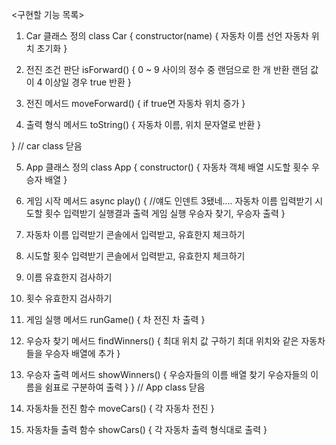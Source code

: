<구현할 기능 목록>

1. Car 클래스 정의
class Car {
  constructor(name) {
    자동차 이름 선언
    자동차 위치 초기화
  }

  2. 전진 조건 판단
  isForward() {
    0 ~ 9 사이의 정수 중 랜덤으로 한 개 반환
    랜덤 값이 4 이상일 경우 true 반환
  }

  3. 전진 메서드
  moveForward() {
    if true면 자동차 위치 증가
  }
  
  4. 출력 형식 메서드
  toString() {
   자동차 이름, 위치 문자열로 반환
  }

} // car class 닫음

5. App 클래스 정의
class App {
  constructor() {
    자동차 객체 배열
    시도할 횟수
    우승자 배열
  }

  6. 게임 시작 메서드
  async play() { //얘도 인덴트 3됐네.... 
    자동차 이름 입력받기
    시도할 횟수 입력받기
    실행결과 출력
    게임 실행
    우승자 찾기, 우승자 출력
  }

  7. 자동차 이름 입력받기
  콘솔에서 입력받고, 유효한지 체크하기
  8. 시도할 횟수 입력받기
  콘솔에서 입력받고, 유효한지 체크하기
  9. 이름 유효한지 검사하기
  10. 횟수 유효한지 검사하기

  11. 게임 실행 메서드
  runGame() {
    차 전진
    차 출력
  }

  12. 우승자 찾기 메서드
  findWinners() {
    최대 위치 값 구하기
    최대 위치와 같은 자동차들을 우승자 배열에 추가
  }

  13. 우승자 출력 메서드
  showWinners() {
    우승자들의 이름 배열 찾기
    우승자들의 이름을 쉼표로 구분하여 출력
  }
} // App class 닫음

  14. 자동차들 전진 함수
  moveCars() {
    각 자동차 전진
  }

  15. 자동차들 출력 함수
  showCars() {
    각 자동차 출력 형식대로 출력
  }